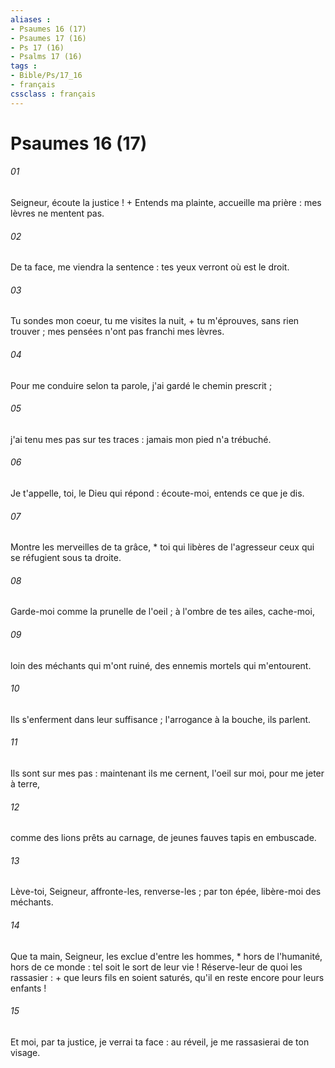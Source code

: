 ```yaml
---
aliases : 
- Psaumes 16 (17)
- Psaumes 17 (16)
- Ps 17 (16)
- Psalms 17 (16)
tags : 
- Bible/Ps/17_16
- français
cssclass : français
---
```


# Psaumes 16 (17)

###### 01
Seigneur, écoute la justice ! + Entends ma plainte, accueille ma prière : mes lèvres ne mentent pas.
###### 02
De ta face, me viendra la sentence : tes yeux verront où est le droit.
###### 03
Tu sondes mon coeur, tu me visites la nuit, + tu m'éprouves, sans rien trouver ; mes pensées n'ont pas franchi mes lèvres.
###### 04
Pour me conduire selon ta parole, j'ai gardé le chemin prescrit ;
###### 05
j'ai tenu mes pas sur tes traces : jamais mon pied n'a trébuché.
###### 06
Je t'appelle, toi, le Dieu qui répond : écoute-moi, entends ce que je dis.
###### 07
Montre les merveilles de ta grâce, * toi qui libères de l'agresseur ceux qui se réfugient sous ta droite.
###### 08
Garde-moi comme la prunelle de l'oeil ; à l'ombre de tes ailes, cache-moi,
###### 09
loin des méchants qui m'ont ruiné, des ennemis mortels qui m'entourent.
###### 10
Ils s'enferment dans leur suffisance ; l'arrogance à la bouche, ils parlent.
###### 11
Ils sont sur mes pas : maintenant ils me cernent, l'oeil sur moi, pour me jeter à terre,
###### 12
comme des lions prêts au carnage, de jeunes fauves tapis en embuscade.
###### 13
Lève-toi, Seigneur, affronte-les, renverse-les ; par ton épée, libère-moi des méchants.
###### 14
Que ta main, Seigneur, les exclue d'entre les hommes, * hors de l'humanité, hors de ce monde : tel soit le sort de leur vie ! Réserve-leur de quoi les rassasier : + que leurs fils en soient saturés, qu'il en reste encore pour leurs enfants !
###### 15
Et moi, par ta justice, je verrai ta face : au réveil, je me rassasierai de ton visage.
